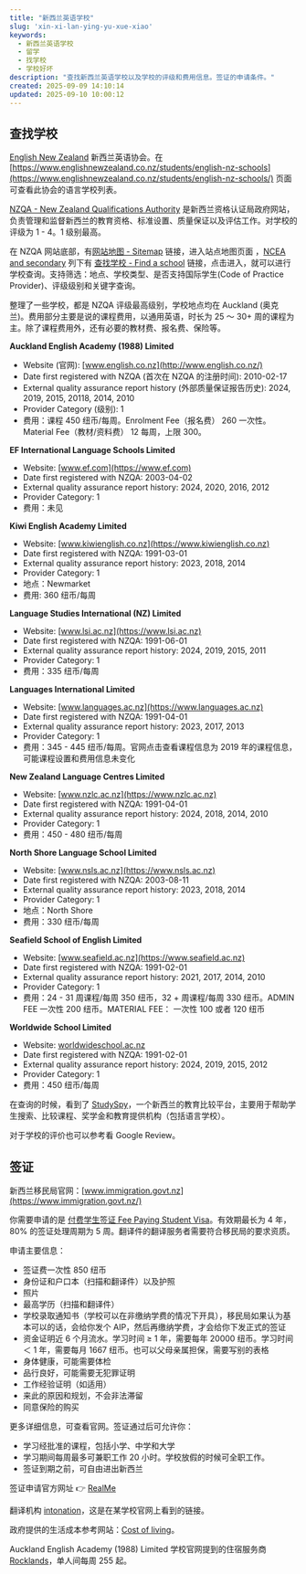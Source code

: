 ```yaml
---
title: "新西兰英语学校"
slug: 'xin-xi-lan-ying-yu-xue-xiao'
keywords:
  - 新西兰英语学校
  - 留学
  - 找学校
  - 学校好坏
description: "查找新西兰英语学校以及学校的评级和费用信息。签证的申请条件。"
created: 2025-09-09 14:10:14
updated: 2025-09-10 10:00:12
---
```


## 查找学校

[English New Zealand](https://www.englishnewzealand.co.nz/) 新西兰英语协会。在 [https://www.englishnewzealand.co.nz/students/english-nz-schools](https://www.englishnewzealand.co.nz/students/english-nz-schools/) 页面可查看此协会的语言学校列表。

[NZQA - New Zealand Qualifications Authority](https://www2.nzqa.govt.nz/) 是新西兰资格认证局政府网站，负责管理和监督新西兰的教育资格、标准设置、质量保证以及评估工作。对学校的评级为 1 - 4。1 级别最高。

在 NZQA 网站底部，有[网站地图 - Sitemap](https://www2.nzqa.govt.nz/about-this-site/sitemap/) 链接，进入站点地图页面 ，[NCEA and secondary](https://www2.nzqa.govt.nz/ncea/) 列下有 [查找学校 - Find a school](https://www.nzqa.govt.nz/providers/index.do) 链接，点击进入，就可以进行学校查询。支持筛选：地点、学校类型、是否支持国际学生(Code of Practice Provider)、评级级别和关键字查询。

整理了一些学校，都是 NZQA 评级最高级别，学校地点均在 Auckland (奥克兰)。费用部分主要是说的课程费用，以通用英语，时长为 25 ～ 30+ 周的课程为主。除了课程费用外，还有必要的教材费、报名费、保险等。

**Auckland English Academy (1988) Limited**

- Website (官网): [www.english.co.nz](http://www.english.co.nz/)
- Date first registered with NZQA (首次在 NZQA 的注册时间): 2010-02-17
- External quality assurance report history (外部质量保证报告历史): 2024, 2019, 2015, 20118, 2014, 2010
- Provider Category (级别): 1
- 费用：课程 450 纽币/每周。Enrolment Fee（报名费） 260 一次性。Material Fee（教材/资料费） 12 每周，上限 300。

**EF International Language Schools Limited**

- Website: [www.ef.com](https://www.ef.com)
- Date first registered with NZQA: 2003-04-02
- External quality assurance report history: 2024, 2020, 2016, 2012
- Provider Category: 1
- 费用：未见

**Kiwi English Academy Limited**

- Website: [www.kiwienglish.co.nz](https://www.kiwienglish.co.nz)
- Date first registered with NZQA: 1991-03-01
- External quality assurance report history: 2023, 2018,  2014
- Provider Category: 1
- 地点：Newmarket
- 费用: 360 纽币/每周

**Language Studies International (NZ) Limited**

- Website: [www.lsi.ac.nz](https://www.lsi.ac.nz)
- Date first registered with NZQA: 1991-06-01
- External quality assurance report history: 2024, 2019, 2015, 2011
- Provider Category: 1
- 费用：335 纽币/每周

**Languages International Limited**

- Website: [www.languages.ac.nz](https://www.languages.ac.nz)
- Date first registered with NZQA: 1991-04-01
- External quality assurance report history: 2023, 2017, 2013
- Provider Category: 1
- 费用：345 - 445 纽币/每周。官网点击查看课程信息为 2019 年的课程信息，可能课程设置和费用信息未变化

**New Zealand Language Centres Limited**

- Website: [www.nzlc.ac.nz](https://www.nzlc.ac.nz)
- Date first registered with NZQA: 1991-04-01
- External quality assurance report history: 2024, 2018, 2014, 2010
- Provider Category: 1
- 费用：450 - 480 纽币/每周

**North Shore Language School Limited**

- Website: [www.nsls.ac.nz](https://www.nsls.ac.nz)
- Date first registered with NZQA: 2003-08-11
- External quality assurance report history: 2023, 2018, 2014
- Provider Category: 1
- 地点：North Shore
- 费用：330 纽币/每周

**Seafield School of English Limited**

- Website: [www.seafield.ac.nz](https://www.seafield.ac.nz)
- Date first registered with NZQA: 1991-02-01
- External quality assurance report history: 2021, 2017, 2014, 2010
- Provider Category: 1
- 费用：24 - 31 周课程/每周 350 纽币，32 + 周课程/每周 330 纽币。ADMIN FEE 一次性 200 纽币。MATERIAL FEE： 一次性 100 或者 120 纽币

**Worldwide School Limited**

- Website: [worldwideschool.ac.nz](https://worldwideschool.ac.nz/)
- Date first registered with NZQA: 1991-02-01
- External quality assurance report history:  2024, 2019, 2015, 2012
- Provider Category: 1
- 费用：450 纽币/每周

在查询的时候，看到了 [StudySpy](https://studyspy.ac.nz/)，一个新西兰的教育比较平台，主要用于帮助学生搜索、比较课程、奖学金和教育提供机构（包括语言学校）。

对于学校的评价也可以参考看 Google Review。

## 签证

新西兰移民局官网：[www.immigration.govt.nz](https://www.immigration.govt.nz/)

你需要申请的是 [付费学生签证 Fee Paying Student Visa](https://www.immigration.govt.nz/visas/fee-paying-student-visa/)。有效期最长为 4 年，80% 的签证处理周期为 5 周。翻译件的翻译服务者需要符合移民局的要求资质。

申请主要信息：

- 签证费一次性 850 纽币
- 身份证和户口本（扫描和翻译件）以及护照
- 照片
- 最高学历（扫描和翻译件）
- 学校录取通知书（学校可以在非缴纳学费的情况下开具），移民局如果认为基本可以的话，会给你发个 AIP，然后再缴纳学费，才会给你下发正式的签证
- 资金证明近 6 个月流水。学习时间 ≥ 1 年，需要每年 20000 纽币。学习时间 ＜ 1 年，需要每月 1667 纽币。也可以父母亲属担保，需要写别的表格
- 身体健康，可能需要体检
- 品行良好，可能需要无犯罪证明
- 工作经验证明（如适用）
- 来此的原因和规划，不会非法滞留
- 同意保险的购买

更多详细信息，可查看官网。签证通过后可允许你：

- 学习经批准的课程，包括小学、中学和大学
- 学习期间每周最多可兼职工作 20 小时。学校放假的时候可全职工作。
- 签证到期之前，可自由进出新西兰

签证申请官方网址 👉 [RealMe](https://www.realme.govt.nz/)

翻译机构 [intonation](https://www.intonation.com/)，这是在某学校官网上看到的链接。

政府提供的生活成本参考网站：[Cost of living](https://www.naumainz.studywithnewzealand.govt.nz/studying-in-nz/before-your-arrival/cost-of-living)。

Auckland English Academy (1988) Limited 学校官网提到的住宿服务商 [Rocklands](https://rocklands.co.nz/)，单人间每周 255 起。
